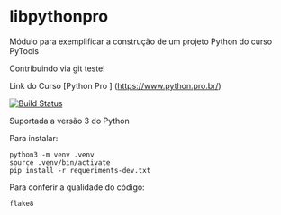# libpythonpro

Módulo para exemplificar a construção de um projeto Python do curso PyTools

Contribuindo via git teste!

Link do Curso [Python Pro ] (https://www.python.pro.br/)

[![Build Status](https://travis-ci.org/LeandroBP/libpythonpro.svg?branch=master)](https://travis-ci.org/LeandroBP/libpythonpro)

Suportada a versão 3 do Python

Para instalar:

``` console
python3 -m venv .venv
source .venv/bin/activate
pip install -r requeriments-dev.txt
```
Para conferir a qualidade do código:

``` console
flake8
```